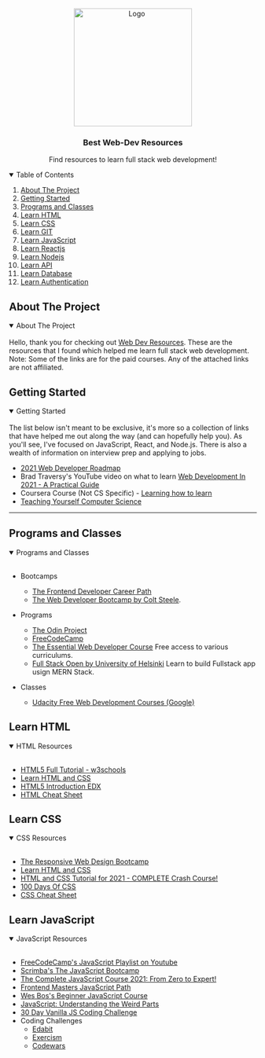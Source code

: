 <!--
*** Thanks for checking out the Web Dev Resources. If you have a suggestion
*** that would make this better, please fork the repo and create a pull request
*** or simply open an issue with the tag "enhancement".
*** Thanks again!
-->



<!-- PROJECT SHIELDS -->
<!--
*** I'm using markdown "reference style" links for readability.
*** Reference links are enclosed in brackets [ ] instead of parentheses ( ).
*** See the bottom of this document for the declaration of the reference variables
*** for contributors-url, forks-url, etc. This is an optional, concise syntax you may use.
*** https://www.markdownguide.org/basic-syntax/#reference-style-links
-->

<!-- PROJECT LOGO -->
<br />
<p align="center">
  <a href="https://https://github.com/karantondare/web-dev-resources">
    <img src="https://user-images.githubusercontent.com/64483658/115106433-70aec980-9f82-11eb-8850-5a11a2b87752.png" alt="Logo" width="240" height="240">
  </a>

  <h3 align="center">Best Web-Dev Resources</h3>

  <p align="center">
    Find resources to learn full stack web development!
    <br />
  </p>
</p>

<!-- TABLE OF CONTENTS -->
<details open="open">
  <summary>Table of Contents</summary>
  <ol>
    <li><a href="#about-the-project">About The Project</a></li>
    <li><a href="#getting-started">Getting Started</a></li>
    <li><a href="#programs-and-classes">Programs and Classes</a></li>
    <li><a href="#learn-html">Learn HTML</a></li>
    <li><a href="#learn-css">Learn CSS</a></li>
    <li><a href="#learn-git">Learn GIT</a></li>
    <li><a href="#learn-javascript">Learn JavaScript</a></li>
    <li><a href="#learn-reactjs">Learn Reactjs</a></li>
    <li><a href="#learn-nodejs">Learn Nodejs</a></li>
    <li><a href="#learn-apis">Learn API</a></li>
    <li><a href="#learn-database">Learn Database</a></li>
    <li><a href="#learn-authentication">Learn Authentication</a></li>
  </ol>
</details>

<!-- ABOUT THE PROJECT -->
## About The Project
<details open="open">
  <summary>About The Project</summary>
  <br/>  
  Hello, thank you for checking out <a href="https://https://github.com/karantondare/web-dev-resources">Web Dev Resources</a>. These are the resources that I found which helped   me learn full stack web development.
  Note: Some of the links are for the paid courses. Any of the attached links are not affiliated.
</details>

<!-- GETTING STARTED -->
## Getting Started

<details open="open">
  <summary>Getting Started</summary>
  <br/>
  The list below isn't meant to be exclusive, it's more so a collection of links that have helped me out along the way (and can hopefully help you). As you'll see, I've focused    on JavaScript, React, and Node.js. There is also a wealth of information on interview prep and applying to jobs.

  * [2021 Web Developer Roadmap](https://roadmap.sh/)
  * Brad Traversy's YouTube video on what to learn [Web Development In 2021 - A Practical Guide](https://www.youtube.com/watch?v=VfGW0Qiy2I0&ab_channel=TraversyMedia)
  * Coursera Course (Not CS Specific) - [Learning how to learn](https://www.coursera.org/learn/learning-how-to-learn)
  * [Teaching Yourself Computer Science](https://teachyourselfcs.com/)
</details>

---

<!-- Programs and Classes  -->
## Programs and Classes

<details open="open">
  <summary>Programs and Classes</summary>
  <br/>
  
  * Bootcamps
    * [The Frontend Developer Career Path](https://scrimba.com/learn/frontend)
    * [The Web Developer Bootcamp by Colt Steele](https://www.udemy.com/course/the-web-developer-bootcamp).

  * Programs
    * [The Odin Project](http://www.theodinproject.com/)
    * [FreeCodeCamp](https://www.freecodecamp.com/)
    * [The Essential Web Developer Course](https://open.appacademy.io/) Free access to various curriculums.
    * [Full Stack Open by University of Helsinki](https://fullstackopen.com/en/) Learn to build Fullstack app usign MERN Stack.
  * Classes
    * [Udacity Free Web Development Courses (Google)](https://www.udacity.com/courses/web-development)
</details>

<!-- Learn HTML  -->
## Learn HTML

<details open="open">
  <summary>HTML Resources</summary>
  <br/>
  
  * [HTML5 Full Tutorial - w3schools](https://www.w3schools.com/html/)
  * [Learn HTML and CSS](https://www.internetingishard.com/)
  * [HTML5 Introduction EDX](https://www.edx.org/course/html5-introduction-w3cx-html5-0x-0)
  * [HTML Cheat Sheet](https://websitesetup.org/html5-cheat-sheet/)
 </details>

<!-- Learn CSS  -->
## Learn CSS

<details open="open">
  <summary>CSS Resources</summary>
  <br/>
  
* [The Responsive Web Design Bootcamp](https://scrimba.com/learn/responsive)
* [Learn HTML and CSS](https://www.internetingishard.com/)
* [HTML and CSS Tutorial for 2021 - COMPLETE Crash Course!](https://www.youtube.com/watch?v=D-h8L5hgW-w&ab_channel=DesignCourse)
* [100 Days Of CSS](https://100dayscss.com/)
* [CSS Cheat Sheet](https://websitesetup.org/css3-cheat-sheet/)
</details>

<!-- Learn JavaScript  -->
## Learn JavaScript

<details open="open">
  <summary>JavaScript Resources</summary>
  <br/>
  
* [FreeCodeCamp's JavaScript Playlist on Youtube](https://www.youtube.com/playlist?list=PLWKjhJtqVAbleDe3_ZA8h3AO2rXar-q2V)
* [Scrimba's The JavaScript Bootcamp](https://scrimba.com/learn/javascript)
* [The Complete JavaScript Course 2021: From Zero to Expert!](https://www.udemy.com/course/the-complete-javascript-course)
* [Frontend Masters JavaScript Path](https://frontendmasters.com/learn/javascript/)
* [Wes Bos's Beginner JavaScript Course](https://www.beginnerjavascript.com)
* [JavaScript: Understanding the Weird Parts](https://www.udemy.com/course/understand-javascript)
* [30 Day Vanilla JS Coding Challenge](https://javascript30.com)
* Coding Challenges
  * [Edabit](https://edabit.com/challenges/javascript)
  * [Exercism](https://exercism.io/tracks/javascript)
  * [Codewars](https://www.codewars.com)
</details>
